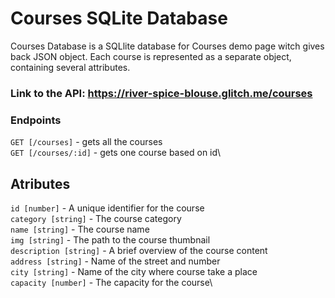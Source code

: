 # Courses SQLite Database
Courses Database is a SQLlite database for Courses demo page witch gives back JSON object. Each course is represented as a separate object, containing several attributes.

### **Link to the API:** https://river-spice-blouse.glitch.me/courses

### Endpoints

`GET [/courses]` - gets all the courses\
`GET [/courses/:id]` - gets one course based on id\


## Atributes
`id [number]` - A unique identifier for the course\
`category [string]` - The course category\
`name [string]` - The course name\
`img [string]` - The path to the course thumbnail\
`description [string]` - A brief overview of the course content\
`address [string]` - Name of the street and number\
`city [string]` - Name of the city where course take a place\
`capacity [number]` - The capacity for the course\